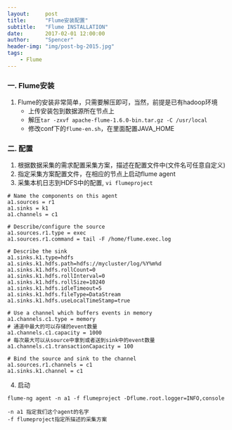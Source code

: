 ```yaml
---
layout:     post
title:      "Flume安装配置"
subtitle:   "Flume INSTALLATION"
date:       2017-02-01 12:00:00
author:     "Spencer"
header-img: "img/post-bg-2015.jpg"
tags:
    - Flume
---
```


### 一. Flume安装

1. Flume的安装非常简单，只需要解压即可，当然，前提是已有hadoop环境
    * 上传安装包到数据源所在节点上
    * 解压`tar -zxvf apache-flume-1.6.0-bin.tar.gz -C /usr/local`
    * 修改conf下的`flume-en.sh`，在里面配置JAVA_HOME

### 二. 配置

1. 根据数据采集的需求配置采集方案，描述在配置文件中(文件名可任意自定义)
2. 指定采集方案配置文件，在相应的节点上启动flume agent
3. 采集本机日志到HDFS中的配置, `vi flumeproject`
```shell
# Name the components on this agent
a1.sources = r1
a1.sinks = k1
a1.channels = c1

# Describe/configure the source
a1.sources.r1.type = exec
a1.sources.r1.command = tail -F /home/flume.exec.log

# Describe the sink
a1.sinks.k1.type=hdfs
a1.sinks.k1.hdfs.path=hdfs://mycluster/log/%Y%m%d
a1.sinks.k1.hdfs.rollCount=0
a1.sinks.k1.hdfs.rollInterval=0
a1.sinks.k1.hdfs.rollSize=10240
a1.sinks.k1.hdfs.idleTimeout=5
a1.sinks.k1.hdfs.fileType=DataStream
a1.sinks.k1.hdfs.useLocalTimeStamp=true

# Use a channel which buffers events in memory
a1.channels.c1.type = memory
# 通道中最大的可以存储的event数量
a1.channels.c1.capacity = 1000
# 每次最大可以从source中拿到或者送到sink中的event数量
a1.channels.c1.transactionCapacity = 100

# Bind the source and sink to the channel
a1.sources.r1.channels = c1
a1.sinks.k1.channel = c1
```
4. 启动
```shell
flume-ng agent -n a1 -f flumeproject -Dflume.root.logger=INFO,console

-n a1 指定我们这个agent的名字
-f flumeproject指定所描述的采集方案
```
